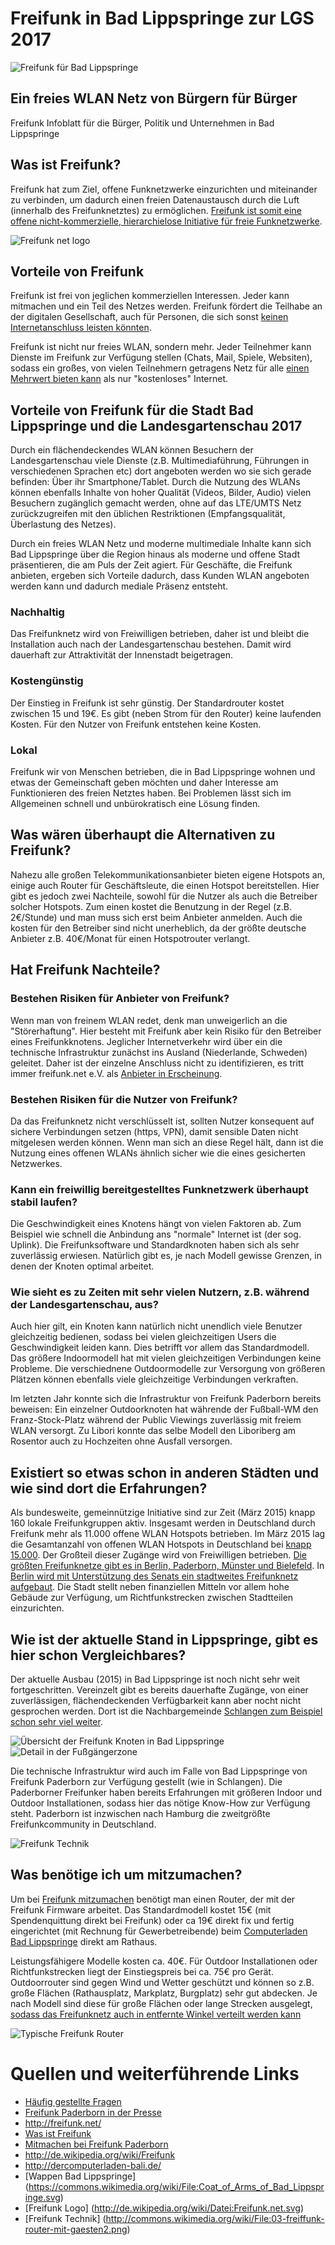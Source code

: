 # Freifunk in Bad Lippspringe zur LGS 2017
![Freifunk für Bad Lippspringe][logo]

## Ein freies WLAN Netz von Bürgern für Bürger

Freifunk Infoblatt für die Bürger, Politik und Unternehmen  in Bad Lippspringe

## Was ist Freifunk?

Freifunk hat zum Ziel, offene Funknetzwerke einzurichten und miteinander zu verbinden, um dadurch einen freien  Datenaustausch durch die Luft (innerhalb des Freifunknetztes) zu ermöglichen. [Freifunk ist somit eine offene nicht-kommerzielle, hierarchielose Initiative für freie Funknetzwerke](http://paderborn.freifunk.net/was-ist-freifunk/). 

![Freifunk net logo][freifunk-logo]

## Vorteile von Freifunk

Freifunk ist frei von jeglichen kommerziellen Interessen. Jeder kann mitmachen und ein Teil des Netzes werden. Freifunk fördert die Teilhabe an der digitalen Gesellschaft, auch für Personen, die sich sonst [keinen Internetanschluss leisten könnten](http://paderborn.freifunk.net/freifunk-ueberwindet-grenzen/). 

Freifunk ist nicht nur freies WLAN, sondern mehr. Jeder Teilnehmer kann Dienste im Freifunk zur Verfügung stellen (Chats, Mail, Spiele, Websiten), sodass ein großes, von vielen Teilnehmern getragens Netz für alle [einen Mehrwert bieten kann](http://paderborn.freifunk.net/dienste/) als nur "kostenloses" Internet.

## Vorteile von Freifunk für die Stadt Bad Lippspringe und die Landesgartenschau 2017

Durch ein flächendeckendes WLAN können Besuchern der Landesgartenschau viele Dienste (z.B. Multimediaführung, Führungen in verschiedenen Sprachen etc) dort angeboten werden wo sie sich gerade befinden: Über ihr Smartphone/Tablet. Durch die Nutzung des WLANs können ebenfalls Inhalte von hoher Qualität (Videos, Bilder, Audio) vielen Besuchern zugänglich gemacht werden, ohne auf das LTE/UMTS Netz zurückzugreifen mit den üblichen Restriktionen (Empfangsqualität, Überlastung des Netzes). 

Durch ein freies WLAN Netz und moderne multimediale Inhalte kann sich Bad Lippspringe über die Region hinaus als moderne und offene Stadt präsentieren, die am Puls der Zeit agiert. Für Geschäfte, die Freifunk anbieten, ergeben sich Vorteile dadurch, dass Kunden WLAN angeboten werden kann und dadurch mediale Präsenz entsteht.

### Nachhaltig

Das Freifunknetz wird von Freiwilligen betrieben, daher ist und bleibt die Installation auch nach der Landesgartenschau bestehen. Damit wird dauerhaft zur Attraktivität der Innenstadt beigetragen.

### Kostengünstig

Der Einstieg in Freifunk ist sehr günstig. Der Standardrouter kostet zwischen 15 und 19€. Es gibt (neben Strom für den Router) keine laufenden Kosten. Für den Nutzer von Freifunk entstehen keine Kosten.

### Lokal

Freifunk wir von Menschen betrieben, die in Bad Lippspringe wohnen und etwas der Gemeinschaft geben möchten und daher Interesse am Funktionieren des freien Netztes haben. Bei Problemen lässt sich im Allgemeinen schnell und unbürokratisch eine Lösung finden.

## Was wären überhaupt die Alternativen zu Freifunk?

Nahezu alle großen Telekommunikationsanbieter bieten eigene Hotspots an, einige auch Router für Geschäftsleute, die einen Hotspot bereitstellen. Hier gibt es jedoch zwei Nachteile, sowohl für die Nutzer als auch die Betreiber solcher Hotspots. Zum einen kostet die Benutzung in der Regel (z.B. 2€/Stunde) und man muss sich erst beim Anbieter anmelden. Auch die kosten für den Betreiber sind nicht unerheblich, da der größte deutsche Anbieter z.B. 40€/Monat für einen Hotspotrouter verlangt.

## Hat Freifunk Nachteile?

### Bestehen Risiken für Anbieter von Freifunk?

Wenn man von freinem WLAN redet, denk man unweigerlich an die "Störerhaftung". Hier besteht mit Freifunk aber kein Risiko für den Betreiber eines Freifunkknotens. Jeglicher Internetverkehr wird über ein die technische Infrastruktur zunächst ins Ausland (Niederlande, Schweden) geleitet. Daher ist der einzelne Anschluss nicht zu identifizieren, es tritt immer freifunk.net e.V. als [Anbieter in Erscheinung](http://paderborn.freifunk.net/was-ist-freifunk/). 

### Bestehen Risiken für die Nutzer von Freifunk?

Da das Freifunknetz nicht verschlüsselt ist, sollten Nutzer konsequent auf sichere Verbindungen setzen (https, VPN), damit sensible Daten nicht mitgelesen werden können. Wenn man sich an diese Regel hält, dann ist die Nutzung eines offenen WLANs ähnlich sicher wie die eines gesicherten Netzwerkes.

### Kann ein freiwillig bereitgestelltes Funknetzwerk überhaupt stabil laufen? 

Die Geschwindigkeit eines Knotens hängt von vielen Faktoren ab. Zum Beispiel wie schnell die Anbindung ans "normale" Internet ist (der sog. Uplink). Die Freifunksoftware und Standardknoten haben sich als sehr zuverlässig erwiesen. Natürlich gibt es, je nach Modell gewisse Grenzen, in denen der Knoten optimal arbeitet.

### Wie sieht es zu Zeiten mit sehr vielen Nutzern, z.B. während der Landesgartenschau, aus?

Auch hier gilt, ein Knoten kann natürlich nicht unendlich viele Benutzer gleichzeitig bedienen, sodass bei vielen gleichzeitigen Users die Geschwindigkeit leiden kann. Dies betrifft vor allem das Standardmodell. Das größere Indoormodell hat mit vielen gleichzeitigen Verbindungen keine Probleme. Die verschiednene Outdoormodelle zur Versorgung von größeren Plätzen können ebenfalls viele gleichzeitige Verbindungen verkraften. 

Im letzten Jahr konnte sich die Infrastruktur von Freifunk Paderborn bereits beweisen: Ein einzelner Outdoorknoten hat währende der Fußball-WM den Franz-Stock-Platz während der Public Viewings zuverlässig mit freiem WLAN versorgt. Zu Libori konnte das selbe Modell den Liboriberg am Rosentor auch zu Hochzeiten ohne Ausfall versorgen.

## Existiert so etwas schon in anderen Städten und wie sind dort die Erfahrungen?

Als bundesweite, gemeinnützige Initiative sind zur Zeit (März 2015) knapp 160 lokale Freifunkgruppen aktiv. Insgesamt werden in Deutschland durch Freifunk mehr als 11.000 offene WLAN Hotspots betrieben. Im März 2015 lag die Gesamtanzahl von offenen WLAN Hotspots in Deutschland bei [knapp 15.000](http://www.netzwelt.de/news/150067-wlan-hotspots-funknetze-bieten-kostenlosen-zugang.html). Der Großteil dieser Zugänge wird von Freiwilligen betrieben. [Die größten Freifunknetze gibt es in Berlin, Paderborn, Münster und Bielefeld](http://freifunk.net/wie-mache-ich-mit/community-finden/). In [Berlin wird mit Unterstützung des Senats ein stadtweites Freifunknetz aufgebaut](http://de.wikipedia.org/wiki/Freifunk). Die Stadt stellt neben finanziellen Mitteln vor allem hohe Gebäude zur Verfügung, um Richtfunkstrecken zwischen Stadtteilen einzurichten.

## Wie ist der aktuelle Stand in Lippspringe, gibt es hier schon Vergleichbares?

Der aktuelle Ausbau (2015) in Bad Lippspringe ist noch nicht sehr weit fortgeschritten. Vereinzelt gibt es bereits dauerhafte Zugänge, von einer zuverlässigen, flächendeckenden Verfügbarkeit kann aber nocht nicht gesprochen werden. Dort ist die Nachbargemeinde [Schlangen zum Beispiel schon sehr viel weiter](http://paderborn.freifunk.net/wie-man-einer-bank-zu-freifunk-verhilft/). 

![Übersicht der Freifunk Knoten in Bad Lippspringe][map-large]
![Detail in der Fußgängerzone][map-detail]

Die technische Infrastruktur wird auch im Falle von Bad Lippspringe von Freifunk Paderborn zur Verfügung gestellt (wie in Schlangen). Die Paderborner Freifunker haben bereits Erfahrungen mit größeren Indoor und Outdoor Installationen, sodass hier das nötige Know-How zur Verfügung steht. Paderborn ist inzwischen nach Hamburg die zweitgrößte Freifunkcommunity in Deutschland.

![Freifunk Technik][freifunk-technik]

## Was benötige ich um mitzumachen?

Um bei [Freifunk mitzumachen](http://paderborn.freifunk.net/mitmachen/) benötigt man einen Router, der mit der Freifunk Firmware arbeitet. Das Standardmodell kostet 15€ (mit Spendenquittung direkt bei Freifunk) oder ca 19€ direkt fix und fertig eingerichtet (mit Rechnung für Gewerbetreibende) beim [Computerladen Bad Lippspringe](https://www.facebook.com/DerComputerladenBadLippspringe/timeline) direkt am Rathaus. 

Leistungsfähigere Modelle kosten ca. 40€. Für Outdoor Installationen oder Richtfunkstrecken liegt der Einstiegspreis bei ca. 75€ pro Gerät. Outdoorrouter sind gegen Wind und Wetter geschützt und können so z.B. große Flächen (Rathausplatz, Markplatz, Burgplatz) sehr gut abdecken. Je nach Modell sind diese für große Flächen oder lange Strecken ausgelegt, [sodass das Freifunknetz auch in entfernte Winkel verteilt werden kann](http://paderborn.freifunk.net/haxterpark-paderborn-unterstuetzt-freifunk-paderborn/)

![Typische Freifunk Router][freifunk-router]

# Quellen und weiterführende Links

* [Häufig gestellte Fragen](http://paderborn.freifunk.net/faq/)
* [Freifunk Paderborn in der Presse](http://paderborn.freifunk.net/presse/)
* http://freifunk.net/
* [Was ist Freifunk](http://paderborn.freifunk.net/was-ist-freifunk/)
* [Mitmachen bei Freifunk Paderborn](http://paderborn.freifunk.net/mitmachen/)
* http://de.wikipedia.org/wiki/Freifunk
* http://dercomputerladen-bali.de/
* [Wappen Bad Lippspringe] (https://commons.wikimedia.org/wiki/File:Coat_of_Arms_of_Bad_Lippspringe.svg)
* [Freifunk Logo] (http://de.wikipedia.org/wiki/Datei:Freifunk.net.svg)
* [Freifunk Technik] (http://commons.wikimedia.org/wiki/File:03-freiffunk-router-mit-gaesten2.png)

[map-large]: https://raw.githubusercontent.com/atomfrede/freifunk-lgs-2017/master/images/map-large.png
[map-detail]: https://raw.githubusercontent.com/atomfrede/freifunk-lgs-2017/gh-pages/img/map-detail.png
[logo]: https://raw.githubusercontent.com/atomfrede/freifunk-lgs-2017/master/images/Coat_of_Arms_of_Bad_Lippspringe_wifi.png
[freifunk-logo]: https://raw.githubusercontent.com/atomfrede/freifunk-lgs-2017/master/images/243px-Freifunk.net.svg.png
[freifunk-technik]: https://raw.githubusercontent.com/atomfrede/freifunk-lgs-2017/master/images/03-freiffunk-router-mit-gaesten2.png
[freifunk-router]: https://raw.githubusercontent.com/atomfrede/freifunk-lgs-2017/master/images/FreifunkKnotenGluon-300x300.jpeg
